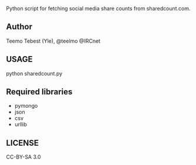 Python script for fetching social media share counts from sharedcount.com.

## Author

Teemo Tebest (Yle), @teelmo @IRCnet

## USAGE

python sharedcount.py

## Required libraries

- pymongo
- json
- csv
- urllib

## LICENSE

CC-BY-SA 3.0